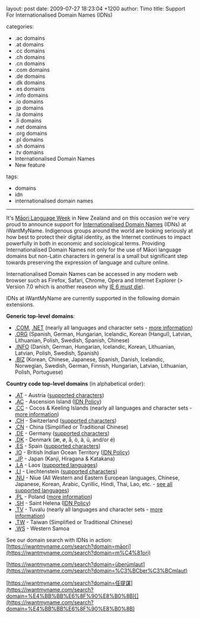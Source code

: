 layout: post
date: 2009-07-27 18:23:04 +1200
author: Timo
title: Support For Internationalised Domain Names (IDNs)

categories:
  - .ac domains
  - .at domains
  - .cc domains
  - .ch domains
  - .cn domains
  - .com domains
  - .de domains
  - .dk domains
  - .es domains
  - .info domains
  - .io domains
  - .jp domains
  - .la domains
  - .li domains
  - .net domains
  - .org domains
  - .pl domains
  - .sh domains
  - .tv domains
  - Internationalised Domain Names
  - New feature

tags:
  - domains
  - idn
  - internationalised domain names

----

It's [Māori Language Week](http://www.koreromaori.co.nz/news/mlw "Māori Language Week") in New Zealand and on this occasion we're very proud to announce support for [Internationalised Domain Names](http://en.wikipedia.org/wiki/Internationalized_domain_name "Internationalised Domain Names") (IDNs) at iWantMyName. Indigenous groups around the world are looking seriously at how best to protect their digital identity, as the Internet continues to impact powerfully in both in economic and sociological terms. Providing Internationalised Domain Names not only for the use of Māori language domains but non-Latin characters in general is a small but significant step towards preserving the expression of language and culture online.

Internationalised Domain Names can be accessed in any modern web browser such as Firefox, Safari, Chrome, Opera and Internet Explorer (&gt; Version 7.0 which is another reaseon why [IE 6 must die](http://mashable.com/2009/07/16/ie6-must-die/ "IE6 must die")).

IDNs at iWantMyName are currently supported in the following domain extensions.

**Generic top-level domains**:

*   [.COM](https://iwantmyname.com/domains/com-domain-name-registration-for-commercial ".COM IDN Internationalised Domain Name Registration"), [.NET](https://iwantmyname.com/domains/net-domain-name-registration-for-network ".NET IDN Internationalised Domain Name Registration") (nearly all languages and character sets - [more information](http://www.verisign.com/domain-name-services/domain-information-center/idn-domains/scripts-languages/index.html ".COM / .NET Internationalised Domain Names Information"))
*   [.ORG](https://iwantmyname.com/domains/org-domain-name-registration-for-organisation ".ORG IDN Internationalised Domain Name Registration") (Spanish, German, Hungarian, Icelandic, Korean (Hangul), Latvian, Lithuanian, Polish, Swedish, Spanish, Chinese)
*   [.INFO](https://iwantmyname.com/domains/info-domain-name-registration-for-information "Register .INFO IDN Internationalised Domain Names") (Danish, German, Hungarian, Icelandic, Korean, Lithuanian, Latvian, Polish, Swedish, Spanish)
*   [.BIZ](https://iwantmyname.com/domains/biz-domain-name-registration-for-business "Registration .BIZ Internationalised Domain Names") (Korean, Chinese, Japanese, Spanish, Danish, Icelandic, Norwegian, Swedish, German, Finnish, Hungarian, Latvian, Lithuanian, Polish, Portuguese)

**Country code top-level domains** (in alphabetical order):

*   [.AT](https://iwantmyname.com/domains/at-austrian-domain-name-registration-for-austria "Register .AT IDNs - Internationalised Domain Names") - Austria ([supported characters](http://www.nic.at/de/service/technische_informationen/idn/zeichentabelle_konverter/ ".at idn - internationalised domain names supported characters"))
*   [.AC](https://iwantmyname.com/domains/ac-domain-name-registration-for-ascension-island ".AC IDN - Internationalised Domain Name Registration") - Ascension Island ([IDN Policy](http://www.nic.ac/AC-IDN-Policy.pdf ".AC Domain Extension - Internationalised Domains Characters"))
*   [.CC](https://iwantmyname.com/domains/cc-domain-name-registration-for-cocos-keeling-islands ".CC IDN Domain Registration - Cocos & Keeling Islands") - Cocos & Keeling Islands (nearly all languages and character sets - [more information](http://www.verisign.com/domain-name-services/domain-information-center/idn-domains/scripts-languages/index.html ".COM / .NET Internationalised Domain Names Information"))
*   [.CH](https://iwantmyname.com/domains/ch-swiss-domain-name-registration-for-switzerland "Switzerland IDN Domain Registration - Internationalised Domain Names") - Switzerland ([supported characters](http://archived.link/https://www.nic.ch/reg/ocView.action?res=/reg/guest/faqs/idn.jsp&plain&request_locale=en ".CH Internationalised Domain Names Support - Character overview SWITCH"))
*   [.CN](https://iwantmyname.com/domains/cn-chinese-domain-name-registration-for-china ".CN IDNs - Internationalised Domains With Chinese Characters") - China (Simplified or Traditional Chinese)
*   [.DE](https://iwantmyname.com/domains/de-german-domain-name-registration-for-germany) - Germany ([supported characters](http://www.denic.de/en/domains/idns/liste.html ".DE Domain Extension - IDN characters supported"))
*   [.DK](https://iwantmyname.com/domains/dk-danish-domain-name-registration-for-denmark "Danish .DK IDN Registration - Internationalised Domain Names") - Denmark (æ, ø, å, ö, ä, ü, and/or é)
*   [.ES](https://iwantmyname.com/domains/es-spanish-domain-name-registration-for-spain "Spanish IDNs - Internationalised Domain Names For Spain") - Spain ([supported characters](http://archived.link/https://www.nic.es/media/2008-12/1228818348922.pdf "PDF .ES Internationalised Domain Names - supported characters"))
*   [.IO](https://iwantmyname.com/domains/io-domain-name-registration-for-british-indian-ocean-territory "Register .IO IDN Internationalised Domain Names") - British Indian Ocean Territory ([IDN Policy](http://www.nic.io/IO-IDN-Policy.pdf ".IO Internationalised Domain Names - IDN Policy"))
*   [.JP](https://iwantmyname.com/domains/jp-japanese-domain-name-registration-for-japan "Register Domains With Japanese Characters (IDNs)") - Japan (Kanji, Hiragana & Katakana)
*   [.LA](https://iwantmyname.com/domains/la-domain-name-registration-for-lao-peoples-democratic-republic ".LA IDN Domain Registration") - Laos ([supported languages](https://www.centralnic.com/names/domains/idn ".LA IDN Laos - Internationalised Domain Names Information"))
*   [.LI](https://iwantmyname.com/domains/li-domain-name-registration-for-liechtenstein "Register .LI Domain Names With International Characters") - Liechtenstein ([supported characters](http://archived.link/https://www.nic.ch/reg/ocView.action?res=/reg/guest/faqs/idn.jsp&plain&request_locale=en ".CH Internationalised Domain Names Support - Character overview SWITCH"))
*   [.NU](https://iwantmyname.com/domains/nu-domain-name-registration-for-niue ".NU IDNs - Register Internationalised Domain Names") - Niue (All Western and Eastern European languages, Chinese, Japanese, Korean, Arabic, Cyrillic, Hindi, Thai, Lao, etc. - [see all supported languages](http://archived.link/http://www.worldnames.net/pages/languages.cfm ".NU Internationalised Domain Names - supported languages for IDNs"))
*   [.PL](https://iwantmyname.com/domains/pl-polish-domain-name-registration-for-poland ".PL IDNs - Register Internationalised Domain Names With Polish Characters") - Poland ([more information](http://www.dns.pl/IDN/idn_intro_eng.html ".PL Internationalized Domain Names - IDN information Poland"))
*   [.SH](https://iwantmyname.com/domains/sh-domain-name-registration-for-saint-helena ".SH Internationalised Domain Name Registration") - Saint Helena ([IDN Policy](http://www.nic.sh/SH-IDN-Policy.pdf ".SH Domains - IDN Policy for Internationalised Domain Names"))
*   [.TV](https://iwantmyname.com/domains/tv-tuvaluan-domain-name-registration-for-tuvalu ".TV IDNs With Special Characters - Internationalised Domain Names") - Tuvalu (nearly all languages and character sets - [more information](http://www.verisign.com/domain-name-services/domain-information-center/idn-domains/scripts-languages/index.html ".COM / .NET Internationalised Domain Names Information"))
*   [.TW](https://iwantmyname.com/domains/tw-taiwanese-domain-name-registration-for-taiwan ".TW IDNs - Internationalised Domain Names With Chinese Characters") - Taiwan (Simplified or Traditional Chinese)
*   [.WS](https://iwantmyname.com/domains/ws-samoan-domain-name-registration-for-western-samoa ".WS IDNs - Internationalised Domain Names") - Western Samoa

See our domain search with IDNs in action:
[https://iwantmyname.com/search?domain=māori](https://iwantmyname.com/search?domain=m%C4%81ori)

[https://iwantmyname.com/search?domain=überümlaut](https://iwantmyname.com/search?domain=%C3%BCber%C3%BCmlaut)

[https://iwantmyname.com/search?domain=任提谋](https://iwantmyname.com/search?domain=%E4%BB%BB%E6%8F%90%E8%B0%8B)[](https://iwantmyname.com/search?domain=%E4%BB%BB%E6%8F%90%E8%B0%8B)
